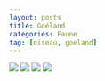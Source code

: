 ```yaml
---
layout: posts
title: Goéland
categories: Faune
tag: [oiseau, goeland]
---
```

<img src="/faune_flore_meyrin/images/IMG_8610a.jpg" />
<img src="/faune_flore_meyrin/images/IMG_8630a.jpg" />
<img src="/faune_flore_meyrin/images/IMG_8633a.jpg" />
<img src="/faune_flore_meyrin/images/IMG_8623a.jpg" />
